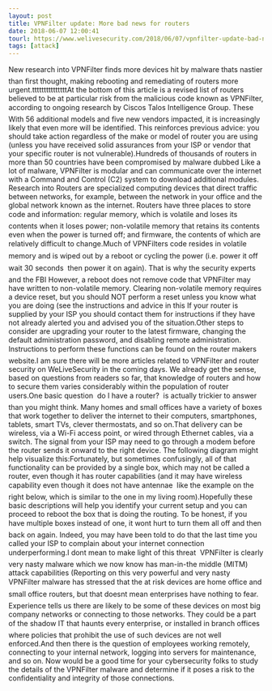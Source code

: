 ```yaml
---
layout: post
title: VPNFilter update: More bad news for routers
date: 2018-06-07 12:00:41
tourl: https://www.welivesecurity.com/2018/06/07/vpnfilter-update-bad-news-routers/
tags: [attack]
---
```

New research into VPNFilter finds more devices hit by malware thats nastier than first thought, making rebooting and remediating of routers more urgent.tttttttttttttttAt the bottom of this article is a revised list of routers believed to be at particular risk from the malicious code known as VPNFilter, according to ongoing research by Ciscos Talos Intelligence Group. These With 56 additional models and five new vendors impacted, it is increasingly likely that even more will be identified. This reinforces previous advice: you should take action regardless of the make or model of router you are using (unless you have received solid assurances from your ISP or vendor that your specific router is not vulnerable).Hundreds of thousands of routers in more than 50 countries have been compromised by malware dubbed Like a lot of malware, VPNFilter is modular and can communicate over the internet with a Command and Control (C2) system to download additional modules. Research into Routers are specialized computing devices that direct traffic between networks, for example, between the network in your office and the global network known as the internet. Routers have three places to store code and information: regular memory, which is volatile and loses its contents when it loses power; non-volatile memory that retains its contents even when the power is turned off; and firmware, the contents of which are relatively difficult to change.Much of VPNFilters code resides in volatile memory and is wiped out by a reboot or cycling the power (i.e. power it off  wait 30 seconds  then power it on again). That is why the security experts and the FBI However, a reboot does not remove code that VPNFilter may have written to non-volatile memory. Clearing non-volatile memory requires a device reset, but you should NOT perform a reset unless you know what you are doing (see the instructions and advice in this If your router is supplied by your ISP you should contact them for instructions if they have not already alerted you and advised you of the situation.Other steps to consider are upgrading your router to the latest firmware, changing the default administration password, and disabling remote administration. Instructions to perform these functions can be found on the router makers website.I am sure there will be more articles related to VPNFilter and router security on WeLiveSecurity in the coming days. We already get the sense, based on questions from readers so far, that knowledge of routers and how to secure them varies considerably within the population of router users.One basic question  do I have a router?  is actually trickier to answer than you might think. Many homes and small offices have a variety of boxes that work together to deliver the internet to their computers, smartphones, tablets, smart TVs, clever thermostats, and so on.That delivery can be wireless, via a Wi-Fi access point, or wired through Ethernet cables, via a switch. The signal from your ISP may need to go through a modem before the router sends it onward to the right device. The following diagram might help visualize this:Fortunately, but sometimes confusingly, all of that functionality can be provided by a single box, which may not be called a router, even though it has router capabilities (and it may have wireless capability even though it does not have antennae  like the example on the right below, which is similar to the one in my living room).Hopefully these basic descriptions will help you identify your current setup and you can proceed to reboot the box that is doing the routing. To be honest, if you have multiple boxes instead of one, it wont hurt to turn them all off and then back on again. Indeed, you may have been told to do that the last time you called your ISP to complain about your internet connection underperforming.I dont mean to make light of this threat  VPNFilter is clearly very nasty malware which we now know has man-in-the middle (MITM) attack capabilities (Reporting on this very powerful and very nasty VPNFilter malware has stressed that the at risk devices are home office and small office routers, but that doesnt mean enterprises have nothing to fear. Experience tells us there are likely to be some of these devices on most big company networks or connecting to those networks. They could be a part of the shadow IT that haunts every enterprise, or installed in branch offices where policies that prohibit the use of such devices are not well enforced.And then there is the question of employees working remotely, connecting to your internal network, logging into servers for maintenance, and so on. Now would be a good time for your cybersecurity folks to study the details of the VPNFilter malware and determine if it poses a risk to the confidentiality and integrity of those connections.